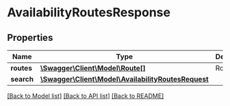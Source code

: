 # AvailabilityRoutesResponse

## Properties
Name | Type | Description | Notes
------------ | ------------- | ------------- | -------------
**routes** | [**\Swagger\Client\Model\Route[]**](Route.md) | Routes list | [optional] 
**search** | [**\Swagger\Client\Model\AvailabilityRoutesRequest**](AvailabilityRoutesRequest.md) |  | 

[[Back to Model list]](../../README.md#documentation-for-models) [[Back to API list]](../../README.md#documentation-for-api-endpoints) [[Back to README]](../../README.md)

